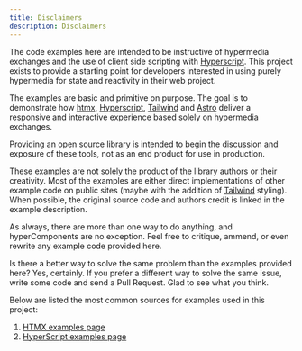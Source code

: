 ```yaml
---
title: Disclaimers
description: Disclaimers
---
```


The code examples here are intended to be instructive of hypermedia exchanges and the use of client side scripting with [Hyperscript](https://hyperscript.org). This project exists to provide a starting point for developers interested in using purely hypermedia for state and reactivity in their web project.   

The examples are basic and primitive on purpose.   The goal is to demonstrate how [htmx](https://htmx.org), [Hyperscript](https://hyperscript.org), [Tailwind](https://tailwind.css.com) and [Astro](https://astro.build) deliver a responsive and interactive experience based solely on hypermedia exchanges.   

Providing an open source library is intended to begin the discussion and exposure of these tools, not as an end product for use in production.

These examples are not solely the product of the library authors or their creativity.   Most of the examples are either direct implementations of other example code on public sites (maybe with the addition of [Tailwind](https://tailwind.css.com) styling).   When possible, the original source code and authors credit is linked in the example description.

As always, there are more than one way to do anything, and hyperComponents are no exception.   Feel free to critique, ammend, or even rewrite any example code provided here.  

Is there a better way to solve the same problem than the examples provided here?   Yes, certainly.   If you prefer a different way to solve the same issue, write some code and send a Pull Request.    Glad to see what you think.


Below are listed the most common sources for examples used in this project:


1.  [HTMX examples page](https://htmx.org/examples/)
2.  [HyperScript examples page](https://hyperscript.org/examples/)






